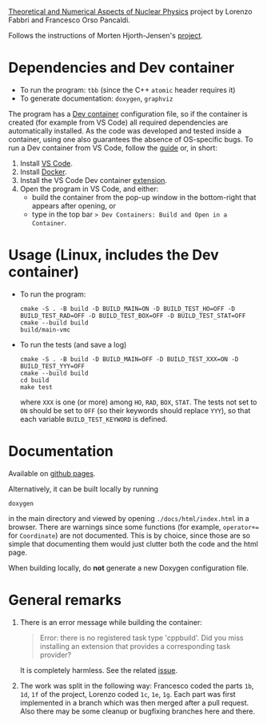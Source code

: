 [Theoretical and Numerical Aspects of Nuclear Physics](https://www.unibo.it/en/study/phd-professional-masters-specialisation-schools-and-other-programmes/course-unit-catalogue/course-unit/2023/433587) project by Lorenzo Fabbri and Francesco Orso Pancaldi.

Follows the instructions of Morten Hjorth-Jensen's [project](https://github.com/CompPhysics/ComputationalPhysics2/blob/gh-pages/doc/Projects/2023/Project1/pdf/Project1.pdf).

# Dependencies and Dev container

- To run the program: `tbb` (since the C++ `atomic` header requires it)
- To generate documentation: `doxygen`, `graphviz`

The program has a [Dev container](https://code.visualstudio.com/docs/devcontainers/containers) configuration file, so if the container is created (for example from VS Code) all required dependencies are automatically installed.
As the code was developed and tested inside a container, using one also guarantees the absence of OS-specific bugs.
To run a Dev container from VS Code, follow the [guide](https://code.visualstudio.com/docs/devcontainers/tutorial) or, in short:
1. Install [VS Code](https://code.visualstudio.com/).
2. Install [Docker](https://www.docker.com/).
3. Install the VS Code Dev container [extension](https://marketplace.visualstudio.com/items?itemName=ms-vscode-remote.remote-containers).
4. Open the program in VS Code, and either:
   -  build the container from the pop-up window in the bottom-right that appears after opening, or
   -  type in the top bar `> Dev Containers: Build and Open in a Container`.

# Usage (Linux, includes the Dev container)

- To run the program:
    ```
    cmake -S . -B build -D BUILD_MAIN=ON -D BUILD_TEST_HO=OFF -D BUILD_TEST_RAD=OFF -D BUILD_TEST_BOX=OFF -D BUILD_TEST_STAT=OFF
    cmake --build build
    build/main-vmc
    ```
- To run the tests (and save a log)
    ```
    cmake -S . -B build -D BUILD_MAIN=OFF -D BUILD_TEST_XXX=ON -D BUILD_TEST_YYY=OFF
    cmake --build build
    cd build
    make test
    ```
    where `XXX` is one (or more) among `HO`, `RAD`, `BOX`, `STAT`. The tests not set to `ON` should be set to `OFF` (so their keywords should replace `YYY`), so that each variable `BUILD_TEST_KEYWORD` is defined.

# Documentation

Available on [github pages](https://fopancaldi.github.io/vmc-project/).

Alternatively, it can be built locally by running
```
doxygen
```
in the main directory and viewed by opening `./docs/html/index.html` in a browser.
There are warnings since some functions (for example, `operator+=` for `Coordinate`) are not documented.
This is by choice, since those are so simple that documenting them would just clutter both the code and the html page.

When building locally, do **not** generate a new Doxygen configuration file.

# General remarks

1. There is an error message while building the container:
    > Error: there is no registered task type 'cppbuild'. Did you miss installing an extension that provides a corresponding task provider?

    It is completely harmless. See the related [issue](https://github.com/microsoft/vscode-cpptools/issues/6450).
2. The work was split in the following way: Francesco coded the parts `1b`, `1d`, `1f` of the project, Lorenzo coded `1c`, `1e`, `1g`. Each part was first implemented in a branch which was then merged after a pull request. Also there may be some cleanup or bugfixing branches here and there.
